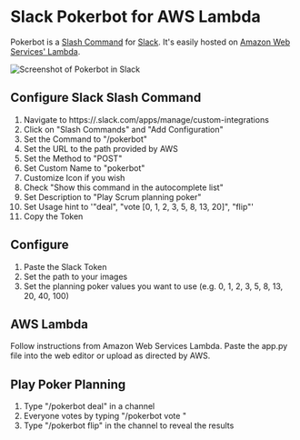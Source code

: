 # Slack Pokerbot for AWS Lambda

Pokerbot is a [Slash Command](https://api.slack.com/slash-commands) for [Slack](https://slack.com/). It's easily hosted on [Amazon Web Services' Lambda](https://aws.amazon.com/lambda/).

![Screenshot of Pokerbot in Slack](https://github.com/nateyolles/slack-pokerbot/images/screenshot.png)

## Configure Slack Slash Command

1. Navigate to https://<your-team-name>.slack.com/apps/manage/custom-integrations
2. Click on "Slash Commands" and "Add Configuration" 
3. Set the Command to "/pokerbot"
4. Set the URL to the path provided by AWS
5. Set the Method to "POST"
6. Set Custom Name to "pokerbot"
7. Customize Icon if you wish
8. Check "Show this command in the autocomplete list"
9. Set Description to "Play Scrum planning poker"
10. Set Usage hint to '"deal", "vote [0, 1, 2, 3, 5, 8, 13, 20]", "flip"'
11. Copy the Token

## Configure

1. Paste the Slack Token
2. Set the path to your images
3. Set the planning poker values you want to use (e.g. 0, 1, 2, 3, 5, 8, 13, 20, 40, 100)

## AWS Lambda

Follow instructions from Amazon Web Services Lambda. Paste the app.py file into the web editor or upload as directed by AWS.

## Play Poker Planning
1. Type "/pokerbot deal" in a channel
2. Everyone votes by typing "/pokerbot vote <your vote>"
3. Type "/pokerbot flip" in the channel to reveal the results
